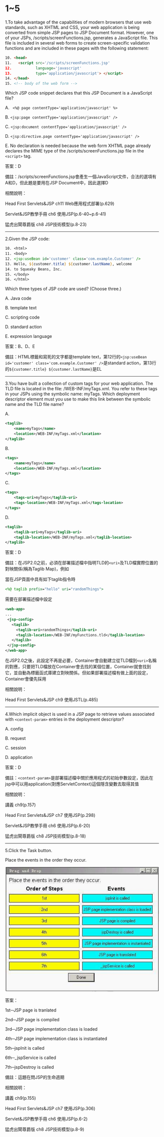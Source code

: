 1~5
========================

1.To take advantage of the capabilities of modern browsers that use web standards, such as XHTML and CSS, your web application is being converted from simple JSP pages to JSP Document format. However, one of your JSPs, /scripts/screenFunctions.jsp, generates a JavaScript file. This file is included in several web forms to create screen-specific validation functions and are included in these pages with the following statement: 

```html
10. <head> 
11.   <script src='/scripts/screenFunctions.jsp' 
12.           language='javascript' 
13.           type='application/javascript'> </script> 
14. </head> 
15. <!-- body of the web form --> 
```

Which JSP code snippet declares that this JSP Document is a JavaScript file?

A.  ` <%@ page contentType='application/javascript' %>`

B.   `<jsp:page contentType='application/javascript' />` 

C.   `<jsp:document contentType='application/javascript' />`

D.   `<jsp:directive.page contentType='application/javascript' />`

E.   No declaration is needed because the web form XHTML page already declares the MIME type of the /scripts/screenFunctions.jsp file in the `<script>` tag.

<!--sec data-title="解析" data-id="section1_2" data-collapse=true ces-->
答案：D

備註：/scripts/screenFunctions.jsp會產生一個JavaScript文件，合法的選項有A和D，但此題是要用在JSP Document中，因此選擇D

相關說明：

Head First Servlets&JSP ch11 Web應用程式部署(p.629)

Servlet&JSP教學手冊 ch6 使用JSP(p.6-40~p.6-41)

猛虎出閘尊爵版 ch8 JSP技術模型(p.8-23)
<!--endsec-->


---
2.Given the JSP code: 

```jsp
10. <html> 
11. <body> 
12. <jsp:useBean id='customer' class='com.example.Customer' />
13. Hello, ${customer.title} ${customer.lastName}, welcome 
14. to Squeaky Beans, Inc. 
15. </body> 
16. </html> 
```
Which three types of JSP code are used? (Choose three.)

A.   Java code

B.   template text 

C.   scripting code 

D.   standard action 

E.   expression language

<!--sec data-title="解析" data-id="section2_2" data-collapse=true ces-->
答案：B、D、E

備註：HTML標籤和寫死的文字都是template text，第12行的`<jsp:useBean id='customer' class='com.example.Customer' />`是standard action，第13行的`${customer.title} ${customer.lastName}`是EL
<!--endsec-->

---
3.You have built a collection of custom tags for your web application. The TLD file is located in the file: /WEB-INF/myTags.xml. You refer to these tags in your JSPs using the symbolic name: myTags. Which deployment descriptor element must you use to make this link between the symbolic name and the TLD file name?

A.   

```xml
<taglib> 
	<name>myTags</name> 
	<location>/WEB-INF/myTags.xml</location> 
</taglib> 
```

B.   

```xml
<tags> 
	<name>myTags</name> 
	<location>/WEB-INF/myTags.xml</location> 
</tags> 
```

C.  

```xml
<tags> 
	<tags-uri>myTags</taglib-uri> 
	<tags-location>/WEB-INF/myTags.xml</tags-location> 
</tags> 
```

D.  

```xml
<taglib> 
	<taglib-uri>myTags</taglib-uri> 
	<taglib-location>/WEB-INF/myTags.xml</taglib-location>
</taglib>
```
<!--sec data-title="解析" data-id="section3_2" data-collapse=true ces-->
答案：D

備註：在JSP2.0之前，必須在部署描述檔中指明TLD的`<uri>`及TLD檔實際位置的對映關係(稱為Taglib Map)，例如

當在JSP頁面中具有如下taglib指令時

```jsp
<%@ taglib prefix="hello" uri="randomThings">
```

需要在部署描述檔中設定

```xml
<web-app>
...
 <jsp-config>
   <taglib>
     <taglib-uri>randomThings</taglib-uri>
     <taglib-location>/WEB-INF/myFunctions.tld</taglib-location>
   </taglib>
 </jsp-config>
</web-app>
```

在JSP2.0之後，此設定不再是必要，Container會自動建立從TLD檔到`<uri>`名稱的對應，只要把TLD檔放在Container會去找的某個位置，Container就會找到它，並自動為標籤函式庫建立對映關係。但如果部署描述檔有做上面的設定，Container會優先採用

相關說明：

Head First Servlets&JSP ch9 使用JSTL(p.485)
<!--endsec-->

---
4.Which implicit object is used in a JSP page to retrieve values associated with `<context-param>` entries in the deployment descriptor?

A.   config

B.   request 

C.   session 

D.   application

<!--sec data-title="解析" data-id="section4_2" data-collapse=true ces-->
答案：D

備註：`<context-param>`是部署描述檔中關於應用程式的初始參數設定，因此在jsp中可以用application(對應ServletContext)這個隱含變數去取得其值

相關說明：

講義 ch9(p.157)

Head First Servlets&JSP ch7 使用JSP(p.298)

Servlet&JSP教學手冊 ch6 使用JSP(p.6-20)

猛虎出閘尊爵版 ch8 JSP技術模型(p.8-18)
<!--endsec-->

---
5.Click the Task button. 

Place the events in the order they occur.

![1504365507468](/media/26058.jpeg)

<!--sec data-title="解析" data-id="section5_2" data-collapse=true ces-->
答案：

1st─JSP page is tranlated

2nd─JSP page is compiled

3rd─JSP page implementation class is loaded

4th─JSP page implementation class is instantiated

5th─jspInit is called

6th─_jspService is called

7th─jspDestroy is called

備註：這題在問JSP的生命週期

相關說明：

講義 ch9(p.155)

Head First Servlets&JSP ch7 使用JSP(p.306)

Servlet&JSP教學手冊 ch6 使用JSP(p.6-2)

猛虎出閘尊爵版 ch8 JSP技術模型(p.8-9)
<!--endsec-->